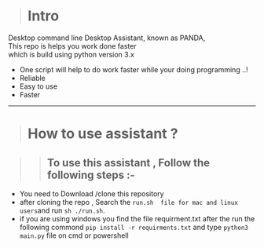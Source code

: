 > # Intro 

Desktop command line Desktop Assistant, known as PANDA,<br>
This repo is helps you work done faster <br>
which is build using python version 3.x <br>

* One script will help to do work faster while your doing programming ..!
* Reliable
* Easy to use 
* Faster 

 --- 
> # How to use assistant ?

 >> ## To use this assistant , Follow the following steps :- 

* You need to Download /clone this repository 
* after cloning the repo , Search the `run.sh  file for mac and linux users`and run ```sh ./run.sh```.
* if you are using windows you find the file requirment.txt after the run the following commond
` pip install -r requirments.txt `
  and type ```python3 main.py```
  file on cmd or powershell 

